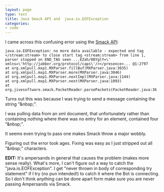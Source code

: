 ```yaml
---
layout: page
type: text
title: Java Smack API and  java.io.EOFException
categories: 
- code
---
```

I came across this confusing error using the [Smack API](http://www.igniterealtime.org/projects/smack/):

    java.io.EOFException: no more data available - expected end tag </stream:stream> to close start tag <stream:stream> from line 1, parser stopped on END_TAG seen ...EZah/08YglY=\' xmlns=\'http://jabber.org/protocol/caps\'/></presence>... @1:2797
    at org.xmlpull.mxp1.MXParser.fillBuf(MXParser.java:3035)
    at org.xmlpull.mxp1.MXParser.more(MXParser.java:3046)
    at org.xmlpull.mxp1.MXParser.nextImpl(MXParser.java:1144)
    at org.xmlpull.mxp1.MXParser.next(MXParser.java:1093)
    at org.jivesoftware.smack.PacketReader.parsePackets(PacketReader.java:36

Turns out this was because I was trying to send a message containing the string "&amp;nbsp;".  

I was pulling data from an xml document, that unfortunately rather than containing nothing where there was no entry for an element, contained four "&amp;nbsp;".

It seems even trying to pass one   makes Smack throw a major wobbly.

Figuring out the error took ages. Fixing was easy as I just stripped out all "&amp;nbsp;" characters.  

**EDIT:** It's ampersands in general that causes the problem (makes more sense really). What's more, I can't figure out a way to catch the "java.io.EOFException". I get "never thrown in body of corresponding try statement" if I try (no pun intended!) to catch it where the Bot is connecting. So I don't think anything can be done apart form make sure you are never passing Ampersands via Smack. 
